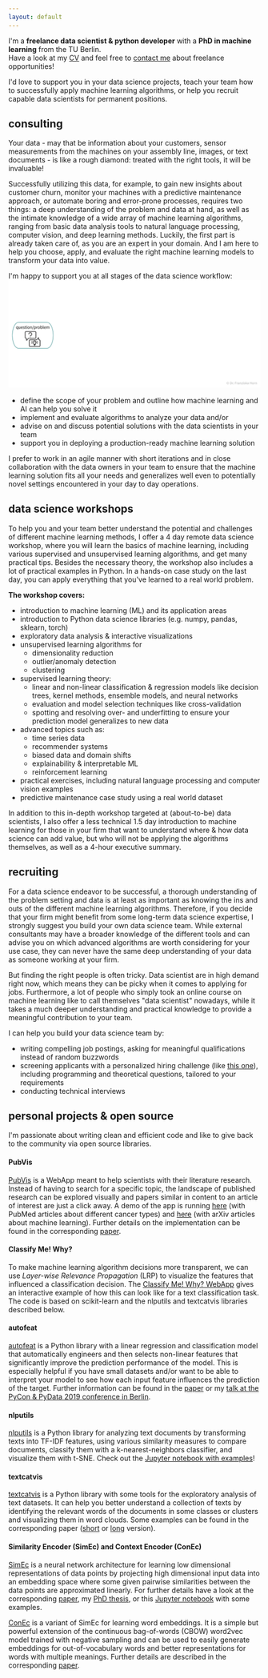 ```yaml
---
layout: default
---
```


I'm a **freelance data scientist & python developer** with a **PhD in machine learning** from the TU Berlin.
<br>
Have a look at my [CV](/assets/franziska_horn.pdf) and feel free to <a href="mailto:franzi@datasc.xyz?Subject=Freelance%20opportunity" target="_top">contact me</a> about freelance opportunities!

I'd love to support you in your data science projects, teach your team how to successfully apply machine learning algorithms, or help you recruit capable data scientists for permanent positions.


## consulting
Your data - may that be information about your customers, sensor measurements from the machines on your assembly line, images, or text documents - is like a rough diamond: treated with the right tools, it will be invaluable!

Successfully utilizing this data, for example, to gain new insights about customer churn, monitor your machines with a predictive maintenance approach, or automate boring and error-prone processes, requires two things: a deep understanding of the problem and data at hand, as well as the intimate knowledge of a wide array of machine learning algorithms, ranging from basic data analysis tools to natural language processing, computer vision, and deep learning methods. Luckily, the first part is already taken care of, as you are an expert in your domain. And I am here to help you choose, apply, and evaluate the right machine learning models to transform your data into value.

I'm happy to support you at all stages of the data science workflow:
![](/assets/data_science_workflow.gif)
- define the scope of your problem and outline how machine learning and AI can help you solve it
- implement and evaluate algorithms to analyze your data and/or
- advise on and discuss potential solutions with the data scientists in your team
- support you in deploying a production-ready machine learning solution

I prefer to work in an agile manner with short iterations and in close collaboration with the data owners in your team to ensure that the machine learning solution fits all your needs and generalizes well even to potentially novel settings encountered in your day to day operations.


## data science workshops
To help you and your team better understand the potential and challenges of different machine learning methods, I offer a 4 day remote data science workshop, where you will learn the basics of machine learning, including various supervised and unsupervised learning algorithms, and get many practical tips. Besides the necessary theory, the workshop also includes a lot of practical examples in Python. In a hands-on case study on the last day, you can apply everything that you've learned to a real world problem.

**The workshop covers:**
* introduction to machine learning (ML) and its application areas
* introduction to Python data science libraries (e.g. numpy, pandas, sklearn, torch)
* exploratory data analysis & interactive visualizations
* unsupervised learning algorithms for
    + dimensionality reduction
    + outlier/anomaly detection
    + clustering
* supervised learning theory:
    + linear and non-linear classification & regression models like decision trees, kernel methods, ensemble models, and neural networks
    + evaluation and model selection techniques like cross-validation
    + spotting and resolving over- and underfitting to ensure your prediction model generalizes to new data
* advanced topics such as:
    + time series data
    + recommender systems
    + biased data and domain shifts
    + explainability & interpretable ML
    + reinforcement learning
* practical exercises, including natural language processing and computer vision examples
* predictive maintenance case study using a real world dataset

In addition to this in-depth workshop targeted at (about-to-be) data scientists, I also offer a less technical 1.5 day introduction to machine learning for those in your firm that want to understand where & how data science can add value, but who will not be applying the algorithms themselves, as well as a 4-hour executive summary.


## recruiting
For a data science endeavor to be successful, a thorough understanding of the problem setting and data is at least as important as knowing the ins and outs of the different machine learning algorithms. Therefore, if you decide that your firm might benefit from some long-term data science expertise, I strongly suggest you build your own data science team. While external consultants may have a broader knowledge of the different tools and can advise you on which advanced algorithms are worth considering for your use case, they can never have the same deep understanding of your data as someone working at your firm.

But finding the right people is often tricky. Data scientist are in high demand right now, which means they can be picky when it comes to applying for jobs. Furthermore, a lot of people who simply took an online course on machine learning like to call themselves "data scientist" nowadays, while it takes a much deeper understanding and practical knowledge to provide a meaningful contribution to your team.

I can help you build your data science team by:
* writing compelling job postings, asking for meaningful qualifications instead of random buzzwords
* screening applicants with a personalized hiring challenge (like [this one](https://github.com/cod3licious/spectrm-challenge)), including programming and theoretical questions, tailored to your requirements
* conducting technical interviews


## personal projects & open source
I'm passionate about writing clean and efficient code and like to give back to the community via open source libraries.

#### PubVis
[PubVis](https://github.com/cod3licious/pubvis) is a WebApp meant to help scientists with their literature research. Instead of having to search for a specific topic, the landscape of published research can be explored visually and papers similar in content to an article of interest are just a click away.  A demo of the app is running [here](https://pubvis.herokuapp.com/) (with PubMed articles about different cancer types) and [here](https://arxvis.herokuapp.com/) (with arXiv articles about machine learning). Further details on the implementation can be found in the corresponding [paper](http://arxiv.org/abs/1706.08094).

#### Classify Me! Why?
To make machine learning algorithm decisions more transparent, we can use _Layer-wise Relevance Propagation_ (LRP) to visualize the features that influenced a classification decision. The [Classify Me! Why? WebApp](https://classifymewhy.herokuapp.com/) gives an interactive example of how this can look like for a text classification task. The code is based on scikit-learn and the nlputils and textcatvis libraries described below.

#### autofeat
[autofeat](https://github.com/cod3licious/autofeat) is a Python library with a linear regression and classification model that automatically engineers and then selects non-linear features that significantly improve the prediction performance of the model. This is especially helpful if you have small datasets and/or want to be able to interpret your model to see how each input feature influences the prediction of the target. Further information can be found in the [paper](https://arxiv.org/abs/1901.07329) or my [talk at the PyCon & PyData 2019 conference in Berlin](https://www.youtube.com/watch?v=4-4pKPv9lJ4).

#### nlputils
[nlputils](https://github.com/cod3licious/nlputils) is a Python library for analyzing text documents by transforming texts into TF-IDF features, using various similarity measures to compare documents, classify them with a k-nearest-neighbors classifier, and visualize them with t-SNE. Check out the [Jupyter notebook with examples](https://github.com/cod3licious/nlputils/blob/master/examples/examples.ipynb)!

#### textcatvis
[textcatvis](https://github.com/cod3licious/textcatvis) is a Python library with some tools for the exploratory analysis of text datasets. It can help you better understand a collection of texts by identifying the relevant words of the documents in some classes or clusters and visualizing them in word clouds. Some examples can be found in the corresponding paper ([short](http://arxiv.org/abs/1707.06100) or [long](http://arxiv.org/abs/1707.05261) version).

#### Similarity Encoder (SimEc) and Context Encoder (ConEc)
[SimEc](https://github.com/cod3licious/simec) is a neural network architecture for learning low dimensional representations of data points by projecting high dimensional input data into an embedding space where some given pairwise similarities between the data points are approximated linearly. For further details have a look at the corresponding [paper](http://www.czasopisma.pan.pl/Content/109871/PDF/07_821-830_00901_Bpast.No.66-6_31.12.18_K2.pdf?handler=pdf), my [PhD thesis](http://dx.doi.org/10.14279/depositonce-9956), or this [Jupyter notebook](https://github.com/cod3licious/simec/blob/master/basic_examples_compact.ipynb) with some examples.

[ConEc](https://github.com/cod3licious/conec) is a variant of SimEc for learning word embeddings. It is a simple but powerful extension of the continuous bag-of-words (CBOW) word2vec model trained with negative sampling and can be used to easily generate embeddings for out-of-vocabulary words and better representations for words with multiple meanings. Further details are described in the corresponding [paper](https://arxiv.org/abs/1706.02496).
